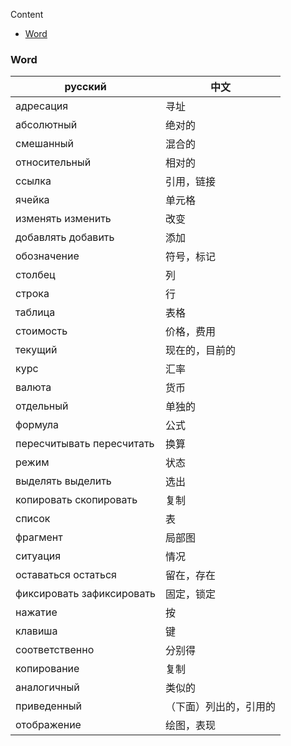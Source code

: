Content

- [Word](#Word)

### Word

| русский                 | 中文              |
|-------------------------|-------------------|
| адресация                 | 寻址          |
| абсолютный                | 绝对的         |
| смешанный                 | 混合的         |
| относительный             | 相对的         |
| ссылка                    | 引用，链接       |
| ячейка                    | 单元格         |
| изменять изменить         | 改变          |
| добавлять добавить        | 添加          |
| обозначение               | 符号，标记       |
| столбец                   | 列           |
| строка                    | 行           |
| таблица                   | 表格          |
| стоимость                 | 价格，费用       |
| текущий                   | 现在的，目前的     |
| курс                      | 汇率          |
| валюта                    | 货币          |
| отдельный                 | 单独的         |
| формула                   | 公式          |
| пересчитывать пересчитать | 换算          |
| режим                     | 状态          |
| выделять выделить         | 选出          |
| копировать скопировать    | 复制          |
| список                    | 表           |
| фрагмент                  | 局部图         |
| ситуация                  | 情况          |
| оставаться остаться       | 留在，存在       |
| фиксировать зафиксировать | 固定，锁定       |
| нажатие                   | 按           |
| клавиша                   | 键           |
| соответственно            | 分别得         |
| копирование               | 复制          |
| аналогичный               | 类似的         |
| приведенный               | （下面）列出的，引用的 |
| отображение               | 绘图，表现  | 